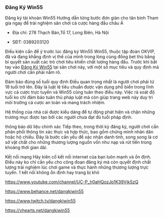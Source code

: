 ### Đăng Ký Win55

Đăng ký tài khoản Win55 Hướng dẫn từng bước đơn giản cho tân binh Tham gia ngay để trải nghiệm sân chơi cá cược hàng đầu châu Á

- Địa chỉ: 278 Thạch Bàn,Tổ 17, Long Biên, Hà Nội

- SĐT: 0389203120

Điều kiện cần để ý trước lúc đăng ký Win55
Win55, thuộc tập đoàn OKVIP, đã và đang khẳng định vị thế của mình trong lòng cùng đồng bet thủ bằng bí quyết sản xuất các trò chơi tiêu khiển chất lượng hàng đầu. Trước khi bắt tay vào [Đăng Ký Win55](https://win55b.net/dang-ky/) tại sân chơi này, với một số mục tiêu và quy định mà người chơi cần phải nắm rõ.

Đảm bảo đúng số tuổi quy định
Điều quan trọng nhất là người chơi phải từ 18 tuổi trở lên. Đây là luật lệ tiêu chuẩn được vận dụng phổ biến trong lĩnh vực cá cược trực tuyến và Win55 cũng tuân theo điều này. Việc rà soát độ tuổi ko chỉ đảm bảo tuân thủ pháp luật mà còn giúp trang web này duy trì môi trường cá cược an toàn và mang trách nhiệm.

Hệ thống của nhà cái được kiểu dáng để tự động phát hiện và chặn những trương mục được tạo bởi các người chưa đạt đủ tuổi pháp định.

thông báo dữ liệu chính xác
Tiếp theo, trong thời kỳ đăng ký, người chơi cần phân phối thông tin xác thực và hợp thức, bao gồm chứng minh nhân dân hoặc hộ chiếu. Đây là bước cần yếu để xác nhận danh tính, song song là cơ sở vật chất cho những thương lượng nguồn vốn như nạp và rút tiền trong khoảng thời gian dài.

Kết nối mạng
Hãy kiên cố kết nối internet của bạn luôn mạnh và ổn định. Điều này ko chỉ cần yếu cho công đoạn đăng ký mà còn quyết định chất lượng trải nghiệm lúc chơi game và thực hành những thương lượng trực tuyến. 1 kết nối không ổn định hay trang bị khô

https://www.youtube.com/channel/UC-P_h0aHQozJp1K39VjkSzQ

https://www.behance.net/dangkiwin55

https://www.twitch.tv/dangkiwin55

https://vhearts.net/dangkiwin55
